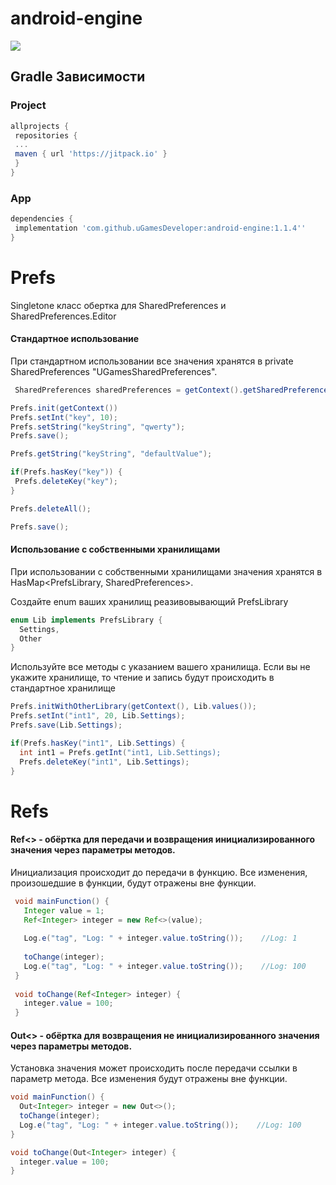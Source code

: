 # android-engine

[![](https://jitpack.io/v/uGamesDeveloper/android-engine.svg)](https://jitpack.io/#uGamesDeveloper/android-engine)


## Gradle Зависимости


### Project
```gradle
allprojects {
 repositories {
 ...
 maven { url 'https://jitpack.io' }
 }
}
```
### App
```gradle
dependencies {
 implementation 'com.github.uGamesDeveloper:android-engine:1.1.4''
}
```

# Prefs
Singletone класс обертка для SharedPreferences и SharedPreferences.Editor

#### Стандартное использование

При стандартном использовании все значения хранятся в private SharedPreferences "UGamesSharedPreferences".
```java
 SharedPreferences sharedPreferences = getContext().getSharedPreferences("UGamesSharedPreferences", Context.MODE_PRIVATE);
```

```java
Prefs.init(getContext())
Prefs.setInt("key", 10);
Prefs.setString("keyString", "qwerty");
Prefs.save();

Prefs.getString("keyString", "defaultValue");

if(Prefs.hasKey("key")) {
 Prefs.deleteKey("key");
}

Prefs.deleteAll();

Prefs.save();
```

#### Использование с собственными хранилищами

При использовании с собственными хранилищами значения хранятся в HasMap<PrefsLibrary, SharedPreferences>.

Создайте enum ваших хранилищ реазивовывающий PrefsLibrary
```java
enum Lib implements PrefsLibrary {
  Settings,
  Other
}
```
Используйте все методы с указанием вашего хранилища. Если вы не укажите хранилище, то чтение и запись будут происходить в стандартное хранилище

```java
Prefs.initWithOtherLibrary(getContext(), Lib.values());
Prefs.setInt("int1", 20, Lib.Settings);
Prefs.save(Lib.Settings);

if(Prefs.hasKey("int1", Lib.Settings) {
  int int1 = Prefs.getInt("int1, Lib.Settings);
  Prefs.deleteKey("int1", Lib.Settings);
}
```

# Refs

#### Ref<> - обёртка для передачи и возвращения инициализированного значения через параметры методов.

Инициализация происходит до передачи в функцию. Все изменения, произошедшие в функции, будут отражены вне функции.

```java
 void mainFunction() {
   Integer value = 1;
   Ref<Integer> integer = new Ref<>(value);
   
   Log.e("tag", "Log: " + integer.value.toString());    //Log: 1
   
   toChange(integer);
   Log.e("tag", "Log: " + integer.value.toString());    //Log: 100
 }
 
 void toChange(Ref<Integer> integer) {
   integer.value = 100;
 }
```

#### Out<> -  обёртка для возвращения не инициализированного значения через параметры методов.

Установка значения может происходить после передачи ссылки в параметр метода. Все изменения будут отражены вне функции.

```java
void mainFunction() {
  Out<Integer> integer = new Out<>();
  toChange(integer);
  Log.e("tag", "Log: " + integer.value.toString());    //Log: 100
}

void toChange(Out<Integer> integer) {
  integer.value = 100;
}
```






